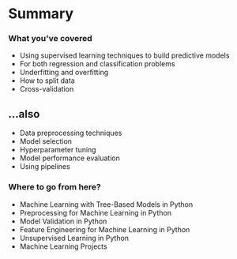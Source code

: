 # Summary

### What you've covered
* Using supervised learning techniques to build predictive models
* For both regression and classification problems
* Underfitting and overfitting
* How to split data
* Cross-validation

## ...also
* Data preprocessing techniques
* Model selection
* Hyperparameter tuning
* Model performance evaluation
* Using pipelines

### Where to go from here?
* Machine Learning with Tree-Based Models in Python
* Preprocessing for Machine Learning in Python
* Model Validation in Python
* Feature Engineering for Machine Learning in Python
* Unsupervised Learning in Python
* Machine Learning Projects